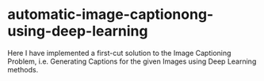 # automatic-image-captionong-using-deep-learning
Here I have implemented a first-cut solution to the Image Captioning Problem, i.e. Generating Captions for the given Images using Deep Learning methods.
